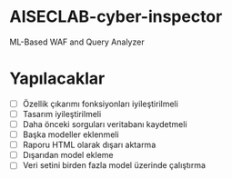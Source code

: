 # AISECLAB-cyber-inspector
ML-Based WAF and Query Analyzer

# Yapılacaklar
- [ ] Özellik çıkarımı fonksiyonları iyileştirilmeli
- [ ] Tasarım iyileştirilmeli
- [ ] Daha önceki sorguları veritabanı kaydetmeli
- [ ] Başka modeller eklenmeli
- [ ] Raporu HTML olarak dışarı aktarma
- [ ] Dışarıdan model ekleme
- [ ] Veri setini birden fazla model üzerinde çalıştırma
